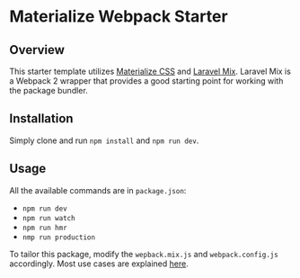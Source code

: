 # Materialize Webpack Starter

## Overview
This starter template utilizes [Materialize CSS](http://materializecss.com/) and [Laravel Mix](https://github.com/JeffreyWay/laravel-mix).  Laravel Mix is a Webpack 2 wrapper that provides a good starting point for working with the package bundler.

## Installation
Simply clone and run `npm install` and `npm run dev`.

## Usage
All the available commands are in `package.json`:
* `npm run dev`
* `npm run watch`
* `npm run hmr`
* `nmp run production`

To tailor this package, modify the `wepback.mix.js` and `webpack.config.js` accordingly.  Most use cases are explained [here](https://github.com/JeffreyWay/laravel-mix/tree/master/docs).
